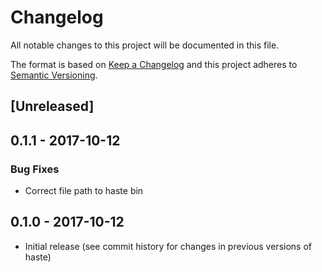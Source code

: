 # Changelog
All notable changes to this project will be documented in this file.

The format is based on [Keep a Changelog](http://keepachangelog.com/en/1.0.0/)
and this project adheres to [Semantic Versioning](http://semver.org/spec/v2.0.0.html).

## [Unreleased]

## 0.1.1 - 2017-10-12

### Bug Fixes
 - Correct file path to haste bin

## 0.1.0 - 2017-10-12
 - Initial release (see commit history for changes in previous versions of haste)
